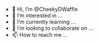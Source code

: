 - 👋 Hi, I’m @CheekyDWaffle
- 👀 I’m interested in ...
- 🌱 I’m currently learning ...
- 💞️ I’m looking to collaborate on ...
- 📫 How to reach me ...

<!---
CheekyDWaffle/CheekyDWaffle is a ✨ special ✨ repository because its `README.md` (this file) appears on your GitHub profile.
You can click the Preview link to take a look at your changes.
--->
